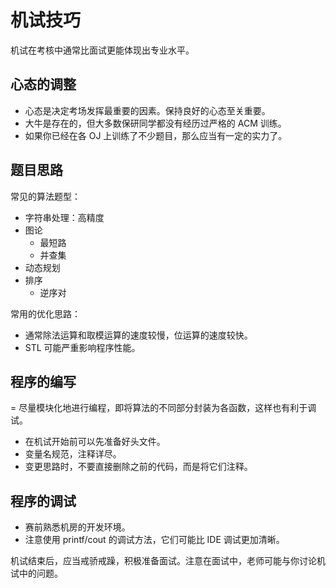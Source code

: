 # 机试技巧

机试在考核中通常比面试更能体现出专业水平。

## 心态的调整

- 心态是决定考场发挥最重要的因素。保持良好的心态至关重要。
- 大牛是存在的，但大多数保研同学都没有经历过严格的 ACM 训练。
- 如果你已经在各 OJ 上训练了不少题目，那么应当有一定的实力了。

## 题目思路

常见的算法题型：
- 字符串处理：高精度
- 图论
    - 最短路
    - 并查集
- 动态规划
- 排序
    - 逆序对

常用的优化思路：
- 通常除法运算和取模运算的速度较慢，位运算的速度较快。
- STL 可能严重影响程序性能。

## 程序的编写

= 尽量模块化地进行编程，即将算法的不同部分封装为各函数，这样也有利于调试。
- 在机试开始前可以先准备好头文件。
- 变量名规范，注释详尽。
- 变更思路时，不要直接删除之前的代码，而是将它们注释。

## 程序的调试

- 赛前熟悉机房的开发环境。
- 注意使用 printf/cout 的调试方法，它们可能比 IDE 调试更加清晰。

机试结束后，应当戒骄戒躁，积极准备面试。注意在面试中，老师可能与你讨论机试中的问题。
